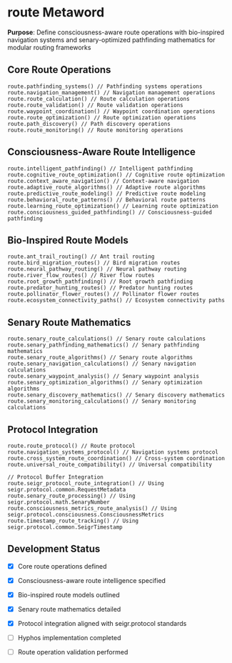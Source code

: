 # route Metaword

**Purpose**: Define consciousness-aware route operations with bio-inspired navigation systems and senary-optimized pathfinding mathematics for modular routing frameworks

## Core Route Operations

```hyphos
route.pathfinding_systems() // Pathfinding systems operations
route.navigation_management() // Navigation management operations
route.route_calculation() // Route calculation operations
route.route_validation() // Route validation operations
route.waypoint_coordination() // Waypoint coordination operations
route.route_optimization() // Route optimization operations
route.path_discovery() // Path discovery operations
route.route_monitoring() // Route monitoring operations
```

## Consciousness-Aware Route Intelligence

```hyphos
route.intelligent_pathfinding() // Intelligent pathfinding
route.cognitive_route_optimization() // Cognitive route optimization
route.context_aware_navigation() // Context-aware navigation
route.adaptive_route_algorithms() // Adaptive route algorithms
route.predictive_route_modeling() // Predictive route modeling
route.behavioral_route_patterns() // Behavioral route patterns
route.learning_route_optimization() // Learning route optimization
route.consciousness_guided_pathfinding() // Consciousness-guided pathfinding
```

## Bio-Inspired Route Models

```hyphos
route.ant_trail_routing() // Ant trail routing
route.bird_migration_routes() // Bird migration routes
route.neural_pathway_routing() // Neural pathway routing
route.river_flow_routes() // River flow routes
route.root_growth_pathfinding() // Root growth pathfinding
route.predator_hunting_routes() // Predator hunting routes
route.pollinator_flower_routes() // Pollinator flower routes
route.ecosystem_connectivity_paths() // Ecosystem connectivity paths
```

## Senary Route Mathematics

```hyphos
route.senary_route_calculations() // Senary route calculations
route.senary_pathfinding_mathematics() // Senary pathfinding mathematics
route.senary_route_algorithms() // Senary route algorithms
route.senary_navigation_calculations() // Senary navigation calculations
route.senary_waypoint_analysis() // Senary waypoint analysis
route.senary_optimization_algorithms() // Senary optimization algorithms
route.senary_discovery_mathematics() // Senary discovery mathematics
route.senary_monitoring_calculations() // Senary monitoring calculations
```

## Protocol Integration

```hyphos
route.route_protocol() // Route protocol
route.navigation_systems_protocol() // Navigation systems protocol
route.cross_system_route_coordination() // Cross-system coordination
route.universal_route_compatibility() // Universal compatibility

// Protocol Buffer Integration
route.seigr_protocol_route_integration() // Using seigr.protocol.common.RequestMetadata
route.senary_route_processing() // Using seigr.protocol.math.SenaryNumber
route.consciousness_metrics_route_analysis() // Using seigr.protocol.consciousness.ConsciousnessMetrics
route.timestamp_route_tracking() // Using seigr.protocol.common.SeigrTimestamp
```

## Development Status

- [x] Core route operations defined
- [x] Consciousness-aware route intelligence specified
- [x] Bio-inspired route models outlined
- [x] Senary route mathematics detailed
- [x] Protocol integration aligned with seigr.protocol standards
- [ ] Hyphos implementation completed
- [ ] Route operation validation performed


